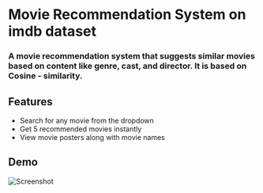 <H1>Movie Recommendation System on imdb dataset </H1>
<h3>A movie recommendation system that suggests similar movies based on content like genre, cast, and director. It is based on Cosine - similarity.  </h3>

## Features
- Search for any movie from the dropdown
- Get 5 recommended movies instantly
- View movie posters along with movie names


## Demo
![Screenshot](Image.png)
